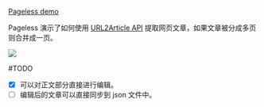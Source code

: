 [Pageless demo](http://url2io.github.io/url2io-app-samples/pageless/)

Pageless 演示了如何使用 [URL2Article API](http://www.url2io.com/products#url2article) 提取网页文章，如果文章被分成多页则合并成一页。


![](https://i.v2ex.co/n87a5I0O.png)

#TODO

- [x] 可以对正文部分直接进行编辑。
- [ ] 编辑后的文章可以直接同步到 json 文件中。
